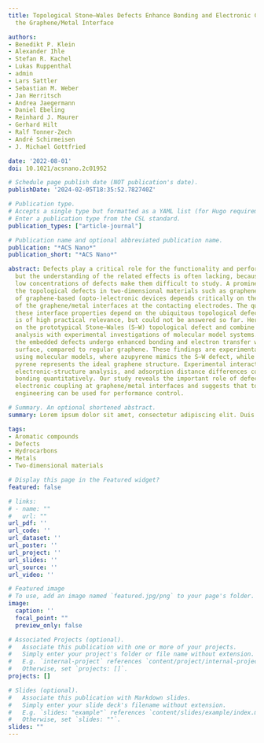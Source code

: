 ```yaml
---
title: Topological Stone–Wales Defects Enhance Bonding and Electronic Coupling at
  the Graphene/Metal Interface

authors:
- Benedikt P. Klein
- Alexander Ihle
- Stefan R. Kachel
- Lukas Ruppenthal
- admin
- Lars Sattler
- Sebastian M. Weber
- Jan Herritsch
- Andrea Jaegermann
- Daniel Ebeling
- Reinhard J. Maurer
- Gerhard Hilt
- Ralf Tonner-Zech
- André Schirmeisen
- J. Michael Gottfried

date: '2022-08-01'
doi: 10.1021/acsnano.2c01952

# Schedule page publish date (NOT publication's date).
publishDate: '2024-02-05T18:35:52.782740Z'

# Publication type.
# Accepts a single type but formatted as a YAML list (for Hugo requirements).
# Enter a publication type from the CSL standard.
publication_types: ["article-journal"]

# Publication name and optional abbreviated publication name.
publication: "*ACS Nano*"
publication_short: "*ACS Nano*"

abstract: Defects play a critical role for the functionality and performance of materials,
  but the understanding of the related effects is often lacking, because the typically
  low concentrations of defects make them difficult to study. A prominent case is
  the topological defects in two-dimensional materials such as graphene. The performance
  of graphene-based (opto-)electronic devices depends critically on the properties
  of the graphene/metal interfaces at the contacting electrodes. The question of how
  these interface properties depend on the ubiquitous topological defects in graphene
  is of high practical relevance, but could not be answered so far. Here, we focus
  on the prototypical Stone–Wales (S–W) topological defect and combine theoretical
  analysis with experimental investigations of molecular model systems. We show that
  the embedded defects undergo enhanced bonding and electron transfer with a copper
  surface, compared to regular graphene. These findings are experimentally corroborated
  using molecular models, where azupyrene mimics the S–W defect, while its isomer
  pyrene represents the ideal graphene structure. Experimental interaction energies,
  electronic-structure analysis, and adsorption distance differences confirm the defect-controlled
  bonding quantitatively. Our study reveals the important role of defects for the
  electronic coupling at graphene/metal interfaces and suggests that topological defect
  engineering can be used for performance control.

# Summary. An optional shortened abstract.
summary: Lorem ipsum dolor sit amet, consectetur adipiscing elit. Duis posuere tellus ac convallis placerat. Proin tincidunt magna sed ex sollicitudin condimentum.

tags:
- Aromatic compounds
- Defects
- Hydrocarbons
- Metals
- Two-dimensional materials

# Display this page in the Featured widget?
featured: false

# links:
# - name: ""
#   url: ""
url_pdf: ''
url_code: ''
url_dataset: ''
url_poster: ''
url_project: ''
url_slides: ''
url_source: ''
url_video: ''

# Featured image
# To use, add an image named `featured.jpg/png` to your page's folder. 
image:
  caption: ''
  focal_point: ""
  preview_only: false

# Associated Projects (optional).
#   Associate this publication with one or more of your projects.
#   Simply enter your project's folder or file name without extension.
#   E.g. `internal-project` references `content/project/internal-project/index.md`.
#   Otherwise, set `projects: []`.
projects: []

# Slides (optional).
#   Associate this publication with Markdown slides.
#   Simply enter your slide deck's filename without extension.
#   E.g. `slides: "example"` references `content/slides/example/index.md`.
#   Otherwise, set `slides: ""`.
slides: ""
---
```

